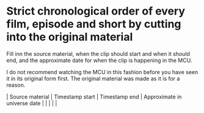 # Strict chronological order of every film, episode and short by cutting into the original material

Fill inn the source material, when the clip should start and when it should end, and the approximate date for when the clip is happening in the MCU.

I do not recommend watching the MCU in this fashion before you have seen it in its original form first. The original material was made as it is for a reason.

| Source material | Timestamp start | Timestamp end | Approximate in universe date |
|  |  |  |